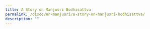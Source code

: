 ```yaml
---
title: A Story on Manjusri Bodhisattva
permalink: /discover-manjusri/a-story-on-manjusri-bodhisattva/
description: ""
---
```

